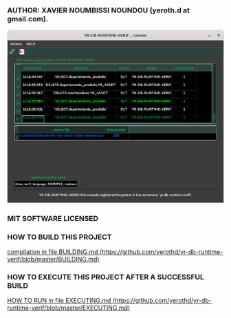 
### AUTHOR: XAVIER NOUMBISSI NOUNDOU (yeroth.d at gmail.com).


![TRACE EVENT LOG sample image](https://github.com/yerothd/yr-db-runtime-verif/blob/master/YR_QVGE_example_event_log_TRACE.png?raw=true)


### MIT SOFTWARE LICENSED


### HOW TO BUILD THIS PROJECT

[compilation in file BUILDING.md (https://github.com/yerothd/yr-db-runtime-verif/blob/master/BUILDING.md)](https://github.com/yerothd/yr-db-runtime-verif/blob/master/BUILDING.md)


### HOW TO EXECUTE THIS PROJECT AFTER A SUCCESSFUL BUILD

[HOW TO RUN in file EXECUTING.md (https://github.com/yerothd/yr-db-runtime-verif/blob/master/EXECUTING.md)](https://github.com/yerothd/yr-db-runtime-verif/blob/master/EXECUTING.md)

